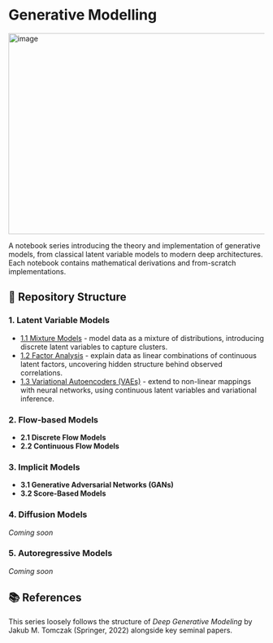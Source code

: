 # Generative Modelling

<img width="995" height="395" alt="image" src="https://github.com/user-attachments/assets/a568cc5d-f162-446f-8eda-60c84285eed5" />

A notebook series introducing the theory and implementation of generative models, from classical latent variable models to modern deep architectures. Each notebook contains mathematical derivations and from-scratch implementations.

## 📂 Repository Structure

### 1. Latent Variable Models
- [1.1 Mixture Models](./1.%20Latent%20Variable%20Models/1.1%20Mixture%20Models.ipynb/) - model data as a mixture of distributions, introducing discrete latent variables to capture clusters.
- [1.2 Factor Analysis](./1.%20Latent%20Variable%20Models/1.2%20Factor%20Analysis.ipynb) - explain data as linear combinations of continuous latent factors, uncovering hidden structure behind observed correlations.
- [1.3 Variational Autoencoders (VAEs)](./1.%20Latent%20Variable%20Models/1.3%20Variational%20Autoencoders.ipynb) - extend to non-linear mappings with neural networks, using continuous latent variables and variational inference.

### 2. Flow-based Models
- **2.1 Discrete Flow Models**
- **2.2 Continuous Flow Models**

### 3. Implicit Models
- **3.1 Generative Adversarial Networks (GANs)**
- **3.2 Score-Based Models**

### 4. Diffusion Models
*Coming soon*

### 5. Autoregressive Models
*Coming soon*

## 📚 References
This series loosely follows the structure of *Deep Generative Modeling* by Jakub M. Tomczak (Springer, 2022) alongside key seminal papers.
